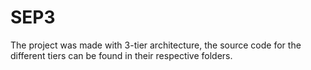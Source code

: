 # SEP3

The project was made with 3-tier architecture, the source code for the different tiers can be found in their respective folders.
